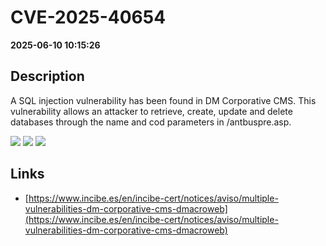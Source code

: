 # CVE-2025-40654

**2025-06-10 10:15:26**

## Description
A SQL injection vulnerability has been found in DM Corporative CMS. This vulnerability allows an attacker to retrieve, create, update and delete databases through the name and cod parameters in /antbuspre.asp.

![](https://img.shields.io/static/v1?label=Score&message=9.3&color=red)
![](https://img.shields.io/static/v1?label=Severity&message=CRITICAL&color=red)
![](https://img.shields.io/static/v1?label=CWE&message=SQL&color=green)

## Links
- [https://www.incibe.es/en/incibe-cert/notices/aviso/multiple-vulnerabilities-dm-corporative-cms-dmacroweb](https://www.incibe.es/en/incibe-cert/notices/aviso/multiple-vulnerabilities-dm-corporative-cms-dmacroweb)
